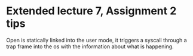 # Extended lecture 7, Assignment 2 tips

Open is statically linked into the user mode, it triggers a syscall through a trap frame into the os with the information about what is happening. 




